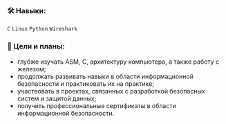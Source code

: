 ### 🛠️ Навыки:
`C` `Linux` `Python` `Wireshark`
   
### 🎯 Цели и планы: 
- глубже изучать ASM, C, архитектуру компьютера, а также работу с железом;
- продолжать развивать навыки в области информационной безопасности и практиковать их на практике;
- участвовать в проектах, связанных с разработкой безопасных систем и защитой данных;
- получить профессиональные сертификаты в области информационной безопасности.
